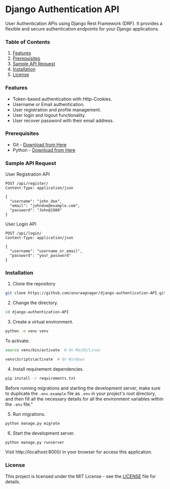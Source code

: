 # Django Authentication API

User Authentication APIs using Django Rest Framework (DRF).
It provides a flexible and secure authentication endpoints for your Django applications.

### Table of Contents

1. [Features](#features)
2. [Prerequisites](#prerequisites)
3. [Sample API Request](#sample-api-request)
4. [Installation](#installation)
5. [License](#license)

### Features

- Token-based authentication with Http-Cookies.
- Username or Email authentication.
- User registration and profile management.
- User login and logout functionality.
- User recover password with their email address.

### Prerequisites

- Git - [Download from Here](https://git-scm.com/downloads)
- Python - [Download from Here](https://www.python.org/downloads)

### Sample API Request

User Registration API

```http
POST /api/register/
Content-Type: application/json

{
  "username": "john_doe",
  "email": "johndoe@example.com",
  "password": "John@1980"
}
```

User Login API

```http
POST /api/login/
Content-Type: application/json

{
  "username": "username_or_email",
  "password": "your_password"
}
```

### Installation

1. Clone the repository

```bash
git clone https://github.com/anuraagnagar/django-authentication-API.git
```

2. Change the directory.

```bash
cd django-authentication-API
```

3. Create a virtual environment.

```bash
python -m venv venv
```

To activate:

```bash
source venv/bin/activate  # On MacOS/Linux
```

```bash
venv\Scripts\activate  # On Windows
```

4. Install requirement dependencies.

```bash
pip install -r requirements.txt
```

Before running migrations and starting the development server, make sure to duplicate the `.env.example` file as `.env` in your project's root directory, and then fill all the necessary details for all the environment variables within the `.env` file."

5. Run migrations.

```bash
python manage.py migrate
```

6. Start the development server.

```bash
python manage.py runserver
```

Visit http://localhost:8000/ in your browser for access this application.

### License

This project is licensed under the MIT License - see the [LICENSE](https://github.com/anuraagnagar/django-authentication-API/blob/main/LICENSE) file for details.
